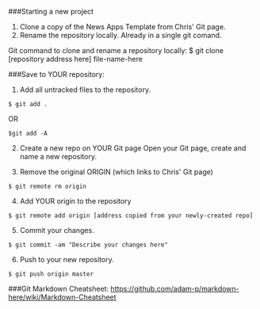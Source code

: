 

###Starting a new project

1) Clone a copy of the News Apps Template from Chris' Git page.
2) Rename the repository locally. Already in a single git comand.

Git command to clone and rename a repository locally:
$ git clone [repository address here] file-name-here 



###Save to YOUR repository:

1) Add all untracked files to the repository.
```
$ git add .
```
OR 
```
$git add -A
```

2) Create a new repo on YOUR Git page
Open your Git page, create and name a new repository.

3) Remove the original ORIGIN (which links to Chris' Git page)
```
$ git remote rm origin
```

4) Add YOUR origin to the repository
```
$ git remote add origin [address copied from your newly-created repo]
```

5) Commit your changes.
```
$ git commit -am "Describe your changes here"
```

6) Push to your new repository.
```
$ git push origin master
```

###Git Markdown Cheatsheet:
https://github.com/adam-p/markdown-here/wiki/Markdown-Cheatsheet

